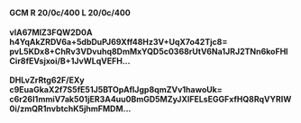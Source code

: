 #### GCM R 20/0c/400 L 20/0c/400
**vlA67MlZ3FQW2D0A**<br/>**h4YqAkZRDV6a+5dbDuPJ69Xff48Hz3V+UqX7o42Tjc8=**<br/>**pvL5KDx8+ChRv3VDvuhq8DmMxYQD5c0368rUtV6Na1JRJ2TNn6koFHlCir8fEVsjxoi/B+1JvWLqVEFH...**<br/><br/>
**DHLvZrRtg62F/EXy**<br/>**c9EuaGkaX2f7S5fE51J5BTOpAflJgp8qmZVv1hawoUk=**<br/>**c6r26I1mmiV7ak501jER3A4uu0BmGD5MZyJXIFELsEGGFxfHQ8RqVYRIW0i/zmQR1nvbtchK5jhmFMDM...**